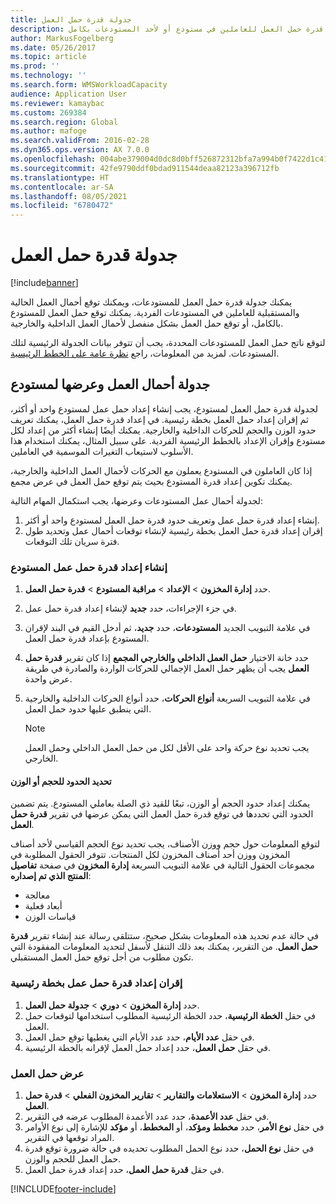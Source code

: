```yaml
---
title: جدولة قدرة حمل العمل
description: يشرح هذا الموضوع كيفية إعداد وجدولة قدرة حمل العمل للعاملين في مستودع أو لأحد المستودعات بكامل.
author: MarkusFogelberg
ms.date: 05/26/2017
ms.topic: article
ms.prod: ''
ms.technology: ''
ms.search.form: WMSWorkloadCapacity
audience: Application User
ms.reviewer: kamaybac
ms.custom: 269384
ms.search.region: Global
ms.author: mafoge
ms.search.validFrom: 2016-02-28
ms.dyn365.ops.version: AX 7.0.0
ms.openlocfilehash: 004abe379004d0dc8d0bff526872312bfa7a994b0f7422d1c415927bbecc90ec
ms.sourcegitcommit: 42fe9790ddf0bdad911544deaa82123a396712fb
ms.translationtype: HT
ms.contentlocale: ar-SA
ms.lasthandoff: 08/05/2021
ms.locfileid: "6780472"
---
```

# <a name="schedule-workload-capacity"></a>جدولة قدرة حمل العمل

[!include[banner](../includes/banner.md)]

يمكنك جدولة قدرة حمل العمل للمستودعات، ويمكنك توقع أحمال العمل الحالية والمستقبلية للعاملين في المستودعات الفردية. يمكنك توقع حمل العمل للمستودع بالكامل، أو توقع حمل العمل بشكل منفصل لأحمال العمل الداخلية والخارجية.

لتوقع ناتج حمل العمل للمستودعات المحددة، يجب أن تتوفر بيانات الجدولة الرئيسية لتلك المستودعات. لمزيد من المعلومات، راجع [نظرة عامة على الخطط الرئيسية](../master-planning/master-plans.md).

## <a name="schedule-and-view-workloads-for-a-warehouse"></a>جدولة أحمال العمل وعرضها لمستودع

لجدولة قدرة حمل العمل لمستودع، يجب إنشاء إعداد حمل عمل لمستودع واحد أو أكثر، ثم إقران إعداد حمل العمل بخطة رئيسية. في إعداد قدرة حمل العمل، يمكنك تعريف حدود الوزن والحجم للحركات الداخلية والخارجية. يمكنك أيضًا إنشاء أكثر من إعداد لكل مستودع وإقران الإعداد بالخطط الرئيسية الفردية. على سبيل المثال، يمكنك استخدام هذا الأسلوب لاستيعاب التغيرات الموسمية في العاملين.

إذا كان العاملون في المستودع يعملون مع الحركات لأحمال العمل الداخلية والخارجية، يمكنك تكوين إعداد قدرة المستودع بحيث يتم توقع حمل العمل في عرض مجمع.

لجدولة أحمال عمل المستودعات وعرضها، يجب استكمال المهام التالية:

1. إنشاء إعداد قدرة حمل عمل وتعريف حدود قدرة حمل العمل لمستودع واحد أو أكثر.
2. إقران إعداد قدرة حمل العمل بخطة رئيسية لإنشاء توقعات أحمال عمل وتحديد طول فترة سريان تلك التوقعات.

### <a name="create-a-workload-capacity-setup-for-a-warehouse"></a>إنشاء إعداد قدرة حمل عمل المستودع

1. حدد **إدارة المخزون** \> **الإعداد** \> **مراقبة المستودع** \> **قدرة حمل العمل‬**.
2. في جزء الإجراءات، حدد **جديد** لإنشاء إعداد قدرة حمل عمل.
3. في علامة التبويب الجديد **المستودعات**، حدد **جديد**، ثم أدخل القيم في البند لإقران المستودع بإعداد قدرة حمل العمل.
4. حدد خانة الاختيار **حمل العمل الداخلي والخارجي المجمع‬** إذا كان تقرير **قدرة حمل العمل** يجب أن يظهر حمل العمل الإجمالي للحركات الواردة والصادرة في طريقة عرض واحدة.
5. في علامة التبويب السريعة **أنواع الحركات**، حدد أنواع الحركات الداخلية والخارجية التي ينطبق عليها حدود حمل العمل.

    > [!NOTE]
    > يجب تحديد نوع حركة واحد على الأقل لكل من حمل العمل الداخلي وحمل العمل الخارجي.

#### <a name="define-limits-for-volume-or-weight"></a>تحديد الحدود للحجم أو الوزن

يمكنك إعداد حدود الحجم أو الوزن، تبعًا للقيد ذي الصلة بعاملي المستودع. يتم تضمين الحدود التي تحددها في توقع قدرة حمل العمل التي يمكن عرضها في تقرير **قدرة حمل العمل**.

لتوقع المعلومات حول حجم ووزن الأصناف، يجب تحديد نوع الحجم القياسي لأحد أصناف المخزون ووزن أحد أصناف المخزون لكل المنتجات. تتوفر الحقول المطلوبة في مجموعات الحقول التالية في علامة التبويب السريعة **إدارة المخزون** في صفحة **تفاصيل المنتج الذي تم إصداره‬**:

- معالجة
- أبعاد فعلية
- قياسات الوزن

في حالة عدم تحديد هذه المعلومات بشكل صحيح، ستتلقى رسالة عند إنشاء تقرير **قدرة حمل العمل**. من التقرير، يمكنك بعد ذلك التنقل لأسفل لتحديد المعلومات المفقودة التي تكون مطلوب من أجل توقع حمل العمل المستقبلي.

### <a name="associate-a-workload-capacity-setup-with-a-master-plan"></a>إقران إعداد قدرة حمل عمل بخطة رئيسية

1. حدد **إدارة المخزون** \> **دوري** \> **جدولة حمل العمل**.
2. في حقل **الخطة الرئيسية**، حدد الخطة الرئيسية المطلوب استخدامها لتوقعات حمل العمل.
3. في حقل **عدد الأيام**، حدد عدد الأيام التي يغطيها توقع حمل العمل.
4. في حقل **حمل العمل**، حدد إعداد حمل العمل لإقرانه بالخطة الرئيسية.

### <a name="view-workload-capacity"></a>عرض حمل العمل

1. حدد **إدارة المخزون** \> **الاستعلامات والتقارير** \> **تقارير المخزون الفعلي‬** \> **قدرة حمل العمل**.
2. في حقل **عدد الأعمدة**، حدد عدد الأعمدة المطلوب عرضه في التقرير.
3. في حقل **نوع الأمر**، حدد **مخطط ومؤكد‬**، أو **المخطط**، أو **مؤكد** للإشارة إلى نوع الأوامر المراد توقعها في التقرير.
4. في حقل **نوع الحمل**، حدد نوع الحمل المطلوب تحديده في حالة ضرورة توقع قدرة حمل العمل للحجم والوزن.
5. في حقل **قدرة حمل العمل**، حدد إعداد قدرة حمل العمل.


[!INCLUDE[footer-include](../../includes/footer-banner.md)]